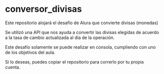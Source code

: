 # conversor_divisas
Este repositorio alojará el desafío de Alura que convierte divisas (monedas)

Se utilizó una API que nos ayuda a convertir las divisas elegidas de acuerdo a la tasa de cambio actualizada al día de la operación.

Este desafío solamente se puede realizar en consola, cumpliendo con uno de los objetivos del aula.

Si lo deseas, puedes copiar el repositorio para correrlo por tu propia cuenta.
